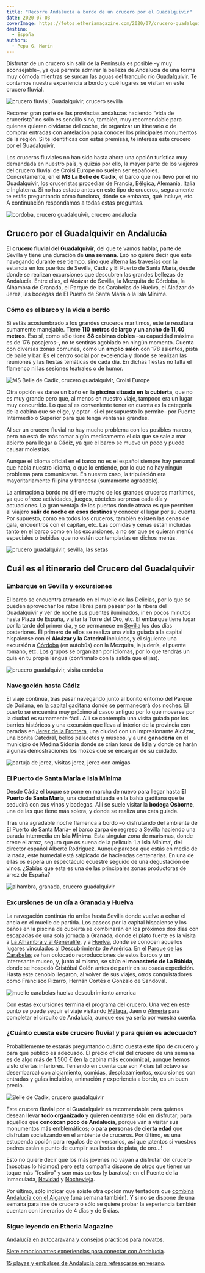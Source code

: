 ```yaml
---
title: "Recorre Andalucía a bordo de un crucero por el Guadalquivir"
date: 2020-07-03
coverImage: https://fotos.etheriamagazine.com/2020/07/crucero-guadalquivir-andalucia.jpg
destino: 
  - España
authors: 
  - Pepa G. Marín
---
```


Disfrutar de un crucero sin salir de la Península es posible –y muy aconsejable–, ya que permite admirar la belleza de Andalucía de una forma muy cómoda mientras se surcan las aguas del tranquilo río Guadalquivir. Te contamos nuestra experiencia a bordo y qué lugares se visitan en este crucero fluvial.

![crucero fluvial, Guadalquivir, crucero sevilla](https://fotos.etheriamagazine.com/2020/07/crucero-guadalquivir-andalucia.jpg "MS Belle de Cadix en Sevilla. © Croisi Europe")

Recorrer gran parte de las provincias andaluzas haciendo “vida de crucerista” no sólo es 
sencillo sino, también, muy recomendable para quienes quieren olvidarse del coche, de 
organizar un itinerario o de comprar entradas con antelación para conocer los 
principales monumentos de la región. Si te identificas con estas premisas, te interesa 
este crucero por el Guadalquivir. 

Los cruceros fluviales no han sido hasta ahora una opción turística muy demandada en 
nuestro país, y quizás por ello, la mayor parte de los viajeros del crucero fluvial de 
Croisi Europe no suelen ser españoles. Concretamente, en el **MS La Belle de Cadix**, el 
barco que nos llevó por el río Guadalquivir, los cruceristas procedían de Francia, 
Bélgica, Alemania, Italia e Inglaterra. Si no has estado antes en este tipo de cruceros, 
seguramente te estás preguntando cómo funciona, dónde se embarca, qué incluye, etc. A 
continuación respondamos a todas estas preguntas. 

![cordoba, crucero guadalquivir, crucero andalucia](https://fotos.etheriamagazine.com/2020/07/crucero-guadalquivir-cordoba-puente.jpg "Puente romano de Córdoba. © Saad Chaudhry")

## Crucero por el Guadalquivir en Andalucía

El **crucero fluvial del Guadalquivir**, del que te vamos hablar, parte de Sevilla y 
tiene una duración de **una semana**. Eso no quiere decir que esté navegando durante ese 
tiempo, sino que alterna las travesías con la estancia en los puertos de Sevilla, Cádiz 
y El Puerto de Santa María, desde donde se realizan excursiones que descubren las 
grandes bellezas de Andalucía. Entre ellas, el Alcázar de Sevilla, la Mezquita de 
Córdoba, la Alhambra de Granada, el Parque de las Carabelas de Huelva, el Alcázar de 
Jerez, las bodegas de El Puerto de Santa María o la Isla Mínima. 

### Cómo es el barco y la vida a bordo

Si estás acostumbrado a los grandes cruceros marítimos, este te resultará sumamente 
manejable. Tiene **110 metros de largo y un ancho de 11,40 metros**. Eso sí, como sólo 
tiene **88 cabinas dobles** –su capacidad máxima es de 176 pasajeros–, no te sentirás 
agobiado en ningún momento. Cuenta con diversas zonas comunes, como un **amplio salón** 
con 178 asientos, pista de baile y bar. Es el centro social por excelencia y donde se 
realizan las reuniones y las fiestas temáticas de cada día. En dichas fiestas no falta 
el flamenco ni las sesiones teatrales o de humor. 

![MS Belle de Cadix, crucero guadalquivir, Croisi Europe](https://fotos.etheriamagazine.com/2020/07/camarote-croisi-europe.jpg "Camarote del MS Belle de Cadix. © Croisi Europe")

Otra opción es darse un baño en la **piscina situada en la cubierta**, que no es muy 
grande pero que, al menos en nuestro viaje, tampoco era un lugar muy concurrido. Lo que 
sí es conveniente tener en cuenta es la categoría de la cabina que se elige, y optar –si 
el presupuesto lo permite– por Puente Intermedio o Superior para que tenga ventanas 
grandes. 

Al ser un crucero fluvial no hay mucho problema con los posibles mareos, pero no está de 
más tomar algún medicamento el día que se sale a mar abierto para llegar a Cádiz, ya que 
el barco se mueve un poco y puede causar molestias. 

Aunque el idioma oficial en el barco no es el español siempre hay personal que habla 
nuestro idioma, o que lo entiende, por lo que no hay ningún problema para comunicarse. 
En nuestro caso, la tripulación era mayoritariamente filipina y francesa (sumamente 
agradable). 

La animación a bordo no difiere mucho de los grandes cruceros marítimos, ya que ofrece 
actividades, juegos, cócteles sorpresa cada día y actuaciones. La gran ventaja de los 
puertos donde atraca es que permiten al viajero **salir de noche en esos destinos** y 
conocer el lugar por su cuenta. Por supuesto, como en todos los cruceros, también 
existen las cenas de gala, encuentros con el capitán, etc. Las comidas y cenas están 
incluidas tanto en el barco como en las excursiones, a no ser que se quieran menús 
especiales o bebidas que no estén contempladas en dichos menús. 

![crucero guadalquivir, sevilla, las setas](https://fotos.etheriamagazine.com/2020/07/crucero-guadalquivir-sevilla.jpg "La plataforma de Las Setas es uno de los mejores miradores de Sevilla. © Mateusz Plinta")

## Cuál es el itinerario del Crucero del Guadalquivir

### Embarque en Sevilla y excursiones

El barco se encuentra atracado en el muelle de las Delicias, por lo que se pueden 
aprovechar los ratos libres para pasear por la ribera del Guadalquivir y ver de noche 
sus puentes iluminados, ir en pocos minutos hasta Plaza de España, visitar la Torre del 
Oro, etc. El embarque tiene lugar por la tarde del primer día, y se permanece en [Sevilla](https://etheriamagazine.com/2019/02/04/viajar-con-amigas-sevilla/) 
los dos días posteriores. El primero de ellos se realiza una visita guiada a la capital 
hispalense con el **Alcázar y la Catedral** incluidos, y el siguiente una excursión a [Córdoba](https://etheriamagazine.com/2019/03/25/viaje-amigas-que-comer-dormir-cordoba/) 
(en autobús) con la Mezquita, la judería, el puente romano, etc. Los grupos se organizan 
por idiomas, por lo que tendrás un guía en tu propia lengua (confírmalo con la salida 
que elijas). 

![crucero guadalquivir, visita cordoba](https://fotos.etheriamagazine.com/2020/07/crucero-guadalquivir-cordoba.jpg "Las calles estrechas y rebosantes de flores son una de las señas de identidad de Córdoba. © Jonathan")

### Navegación hasta Cádiz

El viaje continúa, tras pasar navegando junto al bonito entorno del Parque de Doñana, en [la 
capital 
gaditana](https://etheriamagazine.com/2019/05/20/viajar-con-amigas-que-hacer-en-cadiz/) 
donde se permanecerá dos noches. El puerto se encuentra muy próximo al casco antiguo por 
lo que moverse por la ciudad es sumamente fácil. Allí se contempla una visita guiada por 
los barrios históricos y una excursión que lleva al interior de la provincia con paradas 
en [Jerez de la 
Frontera](https://etheriamagazine.com/2020/06/10/viajes-por-espana-jerez-sola-o-con-amigas/), 
una ciudad con un impresionante Alcázar, una bonita Catedral, bellos palacetes y museos, 
y a una **ganadería** en el municipio de Medina Sidonia donde se crían toros de lidia y 
donde os harán algunas demostraciones los mozos que se encargan de su cuidado. 

![cartuja de jerez, visitas jerez, jerez con amigas](https://fotos.etheriamagazine.com/2020/06/viaje-jerez-cartuja.jpg "Cartuja de Jerez.")

### El Puerto de Santa María e Isla Mínima

Desde Cádiz el buque se pone en marcha de nuevo para llegar hasta **El Puerto de Santa 
María**, una ciudad situada en la bahía gaditana que te seducirá con sus vinos y 
bodegas. Allí se suele visitar la **bodega Osborne**, una de las que tiene más solera, y 
donde se realiza una cata guiada. 

Tras una agradable noche flamenca a bordo –o disfrutando del ambiente de El Puerto de 
Santa María– el barco zarpa de regreso a Sevilla haciendo una parada intermedia en 
**Isla Mínima**. Esta singular zona de marismas, donde crece el arroz, seguro que os 
suena de la película ‘La Isla Mínima’, del director español Alberto Rodríguez. Aunque 
parezca que estás en medio de la nada, este humedal está salpicado de haciendas 
centenarias. En una de ellas os espera un espectáculo ecuestre seguido de una 
degustación de vinos. ¿Sabías que esta es una de las principales zonas productoras de 
arroz de España? 

![alhambra, granada, crucero guadalquivir](https://fotos.etheriamagazine.com/2020/05/granada-mujeres-alhambra-1.jpg "Alhambra (Granada). © Austin Gardner")

### Excursiones de un día a Granada y Huelva

La navegación continúa río arriba hasta Sevilla donde vuelve a echar el ancla en el 
muelle de partida. Los paseos por la capital hispalense y los baños en la piscina de 
cubierta se combinarán en los próximos dos días con escapadas de una sola jornada a 
Granada, donde el plato fuerte es la visita a [La Alhambra y al 
Generalife](https://etheriamagazine.com/2020/05/29/48-horas-en-el-albayzin-y-la-alhambra/), 
y a [Huelva](https://etheriamagazine.com/2020/07/01/que-ver-hacer-costa-playas-huelva-donana/), 
donde se conocen aquellos lugares vinculados al Descubrimiento de América. En el [Parque 
de las 
Carabelas](https://etheriamagazine.com/2018/09/20/muelle-de-las-carabelas-la-rabida-huelva/) 
se han colocado reproducciones de estos barcos y un interesante museo, y, junto al 
mismo, se sitúa el **monasterio de La Rábida**, donde se hospedó Cristóbal Colón antes 
de partir en su osada expedición. Hasta este cenobio llegaron, al volver de sus viajes, 
otros conquistadores como Francisco Pizarro, Hernán Cortés o Gonzalo de Sandoval. 

![muelle carabelas huelva descubrimiento america](https://fotos.etheriamagazine.com/2018/09/Huelva-Parque-Carabelas-conjunto.jpg "Muelle de las Carabelas en La Rábida (Huelva). © Etheria Magazine")

Con estas excursiones termina el programa del crucero. Una vez en este punto se puede 
seguir el viaje visitando [Málaga](https://etheriamagazine.com/2018/12/06/viajar-con-amigas-a-malaga/), 
Jaén o [Almería](https://etheriamagazine.com/2020/01/10/48-horas-con-amigas-en-almeria-capital-que-ver-y-donde-tapear/) 
para completar el circuito de Andalucía, aunque eso ya sería por vuestra cuenta. 

### ¿Cuánto cuesta este crucero fluvial y para quién es adecuado?

Probablemente te estarás preguntando cuánto cuesta este tipo de crucero y para qué 
público es adecuado. El precio oficial del crucero de una semana es de algo más de 1.500 
€ (en la cabina más económica), aunque hemos visto ofertas inferiores. Teniendo en 
cuenta que son 7 días (al octavo se desembarca) con alojamiento, comidas, 
desplazamientos, excursiones con entradas y guías incluidos, animación y experiencia a 
bordo, es un buen precio. 

![Belle de Cadix, crucero guadalquivir](https://fotos.etheriamagazine.com/2020/07/crucero-andalucia-Croisi-Europe.jpg "MS Belle de Cadix a su paso por Sevilla. © Croisi Europe")

Este crucero fluvial por el Guadalquivir es recomendable para quienes desean llevar 
**todo organizado** y quieren centrarse sólo en disfrutar; para aquellos que **conozcan 
poco de Andalucía**, porque van a visitar sus monumentos más emblemáticos; o para 
**personas de cierta edad** que disfrutan socializando en el ambiente de cruceros. Por 
último, es una estupenda opción para regalos de aniversarios, así que ¡atentos si 
vuestros padres están a punto de cumplir sus bodas de plata, de oro...! 

Esto no quiere decir que los más jóvenes no vayan a disfrutar del crucero (nosotras lo 
hicimos) pero esta compañía dispone de otros que tienen un toque más "festivo" y son más 
cortos (y baratos): en el Puente de la Inmaculada, [Navidad](https://www.croisieurope.es/crucero/navidad-guadalquivir-bahia-cadiz-clasico#) 
y [Nochevieja](https://www.croisieurope.es/crucero/ano-guadalquivir-bahia-cadiz-clasico). 

Por último, sólo indicar que existe otra opción muy tentadora que [combina Andalucía con 
el 
Algarve](https://www.crucerosfluviales.es/crucero/encantos-de-andalucia-y-algarve/1670) 
(una semana también). Y si no se dispone de una semana para irse de crucero o sólo se 
quiere probar la experiencia también cuentan con itinerarios de 4 días y de 5 días. 

### Sigue leyendo en Etheria Magazine

[Andalucía en autocaravana y consejos prácticos para 
novatos](https://etheriamagazine.com/2021/04/07/consejos-rutas-andalucia-en-autocaravana/). 

[Siete emocionantes experiencias para conectar con 
Andalucía](https://etheriamagazine.com/2021/07/16/experiencias-para-conectar-con-andalucia/). 

[15 playas y embalses de Andalucía para refrescarse en 
verano](https://etheriamagazine.com/2021/08/10/playas-y-embalses-de-andalucia/).
